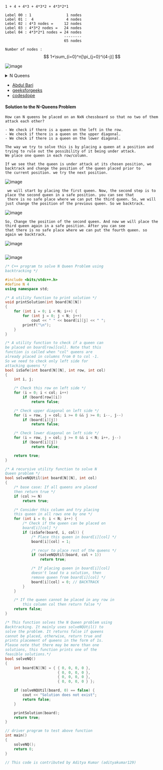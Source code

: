 ```
1 + 4 + 4*3 + 4*3*2 + 4*3*2*1

Lebel 00 : 1                1 nodes
Lebel 01 :  4               4 nodes
Lebel 02 : 4*3 nodes =     12 nodes
Lebel 03 : 4*3*2 nodes =   24 nodes
Lebel 04 : 4*3*2*1 nodes = 24 nodes
                           --------
                           65 nodes
```
`Number of nodes :` $$ 1+\sum_{i=0}^n[\pi_{j=0}^i(4-j)] $$


![image](https://user-images.githubusercontent.com/59710234/174467693-687f2ffd-7eee-43ad-aefb-d82173724e3d.png)

<details> <summary> N Queens </summary>

<br/>
	
![image](https://user-images.githubusercontent.com/59710234/174467684-9bdf4887-a3bd-4f1e-9d90-d2602ce08eea.png)

![image](https://user-images.githubusercontent.com/59710234/174467668-ba660289-db5b-413e-a7db-f41ba41a7c80.png)

![image](https://user-images.githubusercontent.com/59710234/174467655-9681d5d2-180b-4e3f-bb25-fd1ebaaf9d36.png)

![image](https://user-images.githubusercontent.com/59710234/174467632-92e4f6a8-c398-45cb-abb2-0a4b25580864.png)

![image](https://user-images.githubusercontent.com/59710234/174467618-24de1530-d4b3-47b1-b190-076b0e917bed.png)

![image](https://user-images.githubusercontent.com/59710234/174467597-afc327e8-42a6-4879-bcfb-24b014363de0.png)

![image](https://user-images.githubusercontent.com/59710234/174467590-8b882359-4df6-493f-a5a2-fbcc8b81e656.png)
	
</details>

- [Abdul Bari](https://www.youtube.com/watch?v=xFv_Hl4B83A&list=PLDN4rrl48XKpZkf03iYFl-O29szjTrs_O&index=65)
- [geeksforgeeks](https://www.geeksforgeeks.org/n-queen-problem-backtracking-3/#:~:text=Backtracking%20Algorithm&text=When%20we%20place%20a%20queen,we%20backtrack%20and%20return%20false.)
- [codesdope](https://www.codesdope.com/course/algorithms-backtracking/)

#### Solution to the N-Queens Problem

```
How can N queens be placed on an NxN chessboard so that no two of them attack each other?

- We check if there is a queen on the left in the row.
- We check if there is a queen on the upper diagonal.
- We check if there is a queen on the lower diagonal.

The way we try to solve this is by placing a queen at a position and trying to rule out the possibility of it being under attack. 
We place one queen in each row/column.

If we see that the queen is under attack at its chosen position, we backtrack and change the position of the queen placed prior to 
the current position. we try the next position.
```
![image](https://user-images.githubusercontent.com/59710234/174482923-0efab63b-3499-4cf5-9e5c-b0ddf8f5c305.png)

```
 we will start by placing the first queen. Now, the second step is to place the second queen in a safe position. you can see that 
 there is no safe place where we can put the third queen. So, we will just change the position of the previous queen. So we backtrack.
```

![image](https://user-images.githubusercontent.com/59710234/174482933-5ce7a01c-84f6-4976-b329-ffa34a0116f5.png)

```
So, Change the position of the second queen. And now we will place the third queen again in a safe position. After you can see 
that there is no safe place where we can put the fourth queen. so again we backtrack.
```

![image](https://user-images.githubusercontent.com/59710234/174482984-5c1368b2-ef24-4e01-9fdd-4c0db5fe3d9a.png)

```
```
![image](https://user-images.githubusercontent.com/59710234/174483001-a51646af-9c19-4fc1-aaaa-a2766956ecba.png)

```c++
/* C++ program to solve N Queen Problem using
backtracking */

#include <bits/stdc++.h>
#define N 4
using namespace std;

/* A utility function to print solution */
void printSolution(int board[N][N])
{
	for (int i = 0; i < N; i++) {
		for (int j = 0; j < N; j++)
			cout << " " << board[i][j] << " ";
		printf("\n");
	}
}

/* A utility function to check if a queen can
be placed on board[row][col]. Note that this
function is called when "col" queens are
already placed in columns from 0 to col -1.
So we need to check only left side for
attacking queens */
bool isSafe(int board[N][N], int row, int col)
{
	int i, j;

	/* Check this row on left side */
	for (i = 0; i < col; i++)
		if (board[row][i])
			return false;

	/* Check upper diagonal on left side */
	for (i = row, j = col; i >= 0 && j >= 0; i--, j--)
		if (board[i][j])
			return false;

	/* Check lower diagonal on left side */
	for (i = row, j = col; j >= 0 && i < N; i++, j--)
		if (board[i][j])
			return false;

	return true;
}

/* A recursive utility function to solve N
Queen problem */
bool solveNQUtil(int board[N][N], int col)
{
	/* base case: If all queens are placed
	then return true */
	if (col >= N)
		return true;

	/* Consider this column and try placing
	this queen in all rows one by one */
	for (int i = 0; i < N; i++) {
		/* Check if the queen can be placed on
		board[i][col] */
		if (isSafe(board, i, col)) {
			/* Place this queen in board[i][col] */
			board[i][col] = 1;

			/* recur to place rest of the queens */
			if (solveNQUtil(board, col + 1))
				return true;

			/* If placing queen in board[i][col]
			doesn't lead to a solution, then
			remove queen from board[i][col] */
			board[i][col] = 0; // BACKTRACK
		}
	}

	/* If the queen cannot be placed in any row in
		this column col then return false */
	return false;
}

/* This function solves the N Queen problem using
Backtracking. It mainly uses solveNQUtil() to
solve the problem. It returns false if queens
cannot be placed, otherwise, return true and
prints placement of queens in the form of 1s.
Please note that there may be more than one
solutions, this function prints one of the
feasible solutions.*/
bool solveNQ()
{
	int board[N][N] = { { 0, 0, 0, 0 },
						{ 0, 0, 0, 0 },
						{ 0, 0, 0, 0 },
						{ 0, 0, 0, 0 } };

	if (solveNQUtil(board, 0) == false) {
		cout << "Solution does not exist";
		return false;
	}

	printSolution(board);
	return true;
}

// driver program to test above function
int main()
{
	solveNQ();
	return 0;
}

// This code is contributed by Aditya Kumar (adityakumar129)
```
